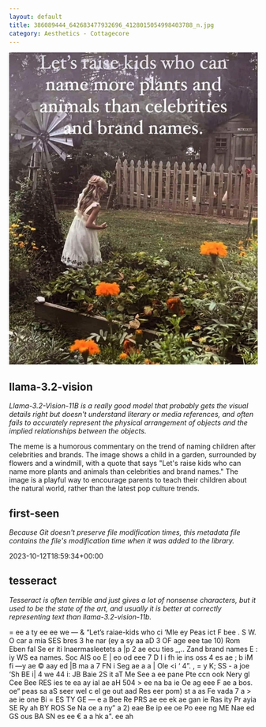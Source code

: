 ```yaml
---
layout: default
title: 386089444_642683477932696_4128015054998403788_n.jpg
category: Aesthetics - Cottagecore
---
```


<div markdown="0"><a href="386089444_642683477932696_4128015054998403788_n.jpg"><img class="photo" src="386089444_642683477932696_4128015054998403788_n.jpg" /></a>

<h2>llama-3.2-vision</h2>
<p><i>Llama-3.2-Vision-11B is a really good model that probably gets the visual details right but doesn't understand literary or media references, and often fails to accurately represent the physical arrangement of objects and the implied relationships between the objects.</i></p>
<p>The meme is a humorous commentary on the trend of naming children after celebrities and brands. The image shows a child in a garden, surrounded by flowers and a windmill, with a quote that says &quot;Let&#x27;s raise kids who can name more plants and animals than celebrities and brand names.&quot; The image is a playful way to encourage parents to teach their children about the natural world, rather than the latest pop culture trends.</p>

<h2>first-seen</h2>
<p><i>Because Git doesn't preserve file modification times, this metadata file contains the file's modification time when it was added to the library.</i></p>
<p>2023-10-12T18:59:34+00:00</p>

<h2>tesseract</h2>
<p><i>Tesseract is often terrible and just gives a lot of nonsense characters, but it used to be the state of the art, and usually it is better at correctly representing text than llama-3.2-vision-11b.</i></p>
<p>= ee a ty ee ee we — &amp; “Let’s raiae-kids who ci ‘Mle ey Peas ict F bee . S W. O car a mia SES bres 3 he nar (ey a sy aa aD 3 OF age eee tae 10) Rom Eben fal Se er iti lnaermasleetets a |p 2 ae ecu ties _,.. Zand brand names E : iy WS ea names. Soc AIS oo E | eo od eee 7 D I i fh ie ins oss 4 es ae ; b iM fi —y ae © aay ed |B ma a 7 FN i Seg ae a a | Ole &lt;i ‘ 4”. , = y K; SS - a joe ‘Sh BE i| 4 we 44 i: JB Baie 2S it aT Me See a ee pane Pte ccn ook Nery gl Cee Bee RES ies te ea ay ial ae aH 504 &gt; ee na ba ie Oe ag eee F ae a bos. oe“ peas sa aS seer wel c el ge out aad Res eer pom) st a as Fe vada 7 a &gt; ae ie one Bi = ES TY GE — e a Bee Re PRS ae ee ek ae gan ie Ras ity Pr ayia SE Ry ah BY ROS Se Na oe a ny” a 2) eae Be ip ee oe Po eee ng ME Nae ed GS ous BA SN es ee € a a hk a&quot;. ee ah</p>

</div>

